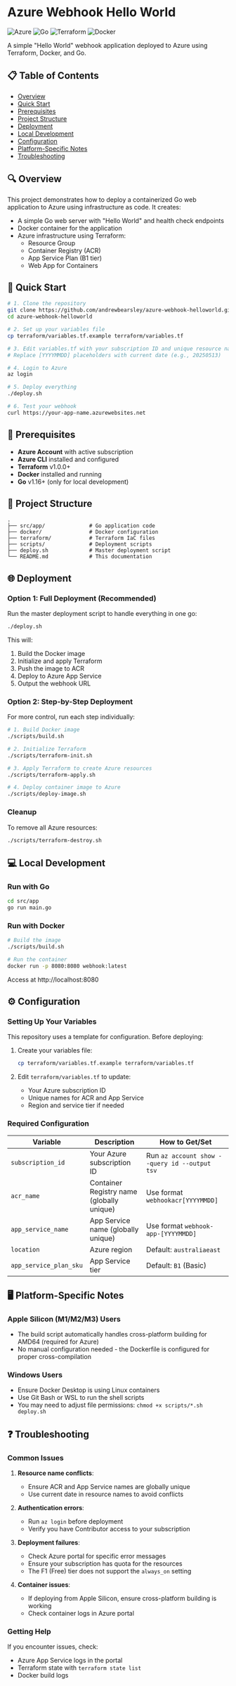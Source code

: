 # Azure Webhook Hello World

![Azure](https://img.shields.io/badge/azure-%230072C6.svg?style=for-the-badge&logo=microsoftazure&logoColor=white)
![Go](https://img.shields.io/badge/go-%2300ADD8.svg?style=for-the-badge&logo=go&logoColor=white)
![Terraform](https://img.shields.io/badge/terraform-%235835CC.svg?style=for-the-badge&logo=terraform&logoColor=white)
![Docker](https://img.shields.io/badge/docker-%230db7ed.svg?style=for-the-badge&logo=docker&logoColor=white)

A simple "Hello World" webhook application deployed to Azure using Terraform, Docker, and Go.

## 📋 Table of Contents

- [Overview](#overview)
- [Quick Start](#quick-start)
- [Prerequisites](#prerequisites)
- [Project Structure](#project-structure)
- [Deployment](#deployment)
- [Local Development](#local-development)
- [Configuration](#configuration)
- [Platform-Specific Notes](#platform-specific-notes)
- [Troubleshooting](#troubleshooting)

## 🔍 Overview

This project demonstrates how to deploy a containerized Go web application to Azure using infrastructure as code. It creates:

- A simple Go web server with "Hello World" and health check endpoints
- Docker container for the application
- Azure infrastructure using Terraform:
  - Resource Group
  - Container Registry (ACR)
  - App Service Plan (B1 tier)
  - Web App for Containers

## 🚀 Quick Start

```bash
# 1. Clone the repository
git clone https://github.com/andrewbearsley/azure-webhook-helloworld.git
cd azure-webhook-helloworld

# 2. Set up your variables file
cp terraform/variables.tf.example terraform/variables.tf

# 3. Edit variables.tf with your subscription ID and unique resource names
# Replace [YYYYMMDD] placeholders with current date (e.g., 20250513)

# 4. Login to Azure
az login

# 5. Deploy everything
./deploy.sh

# 6. Test your webhook
curl https://your-app-name.azurewebsites.net
```

## 🔧 Prerequisites

- **Azure Account** with active subscription
- **Azure CLI** installed and configured
- **Terraform** v1.0.0+
- **Docker** installed and running
- **Go** v1.16+ (only for local development)

## 📁 Project Structure

```
.
├── src/app/              # Go application code
├── docker/               # Docker configuration
├── terraform/            # Terraform IaC files
├── scripts/              # Deployment scripts
├── deploy.sh             # Master deployment script
└── README.md             # This documentation
```

## 🌐 Deployment

### Option 1: Full Deployment (Recommended)

Run the master deployment script to handle everything in one go:

```bash
./deploy.sh
```

This will:
1. Build the Docker image
2. Initialize and apply Terraform
3. Push the image to ACR
4. Deploy to Azure App Service
5. Output the webhook URL

### Option 2: Step-by-Step Deployment

For more control, run each step individually:

```bash
# 1. Build Docker image
./scripts/build.sh

# 2. Initialize Terraform
./scripts/terraform-init.sh

# 3. Apply Terraform to create Azure resources
./scripts/terraform-apply.sh

# 4. Deploy container image to Azure
./scripts/deploy-image.sh
```

### Cleanup

To remove all Azure resources:

```bash
./scripts/terraform-destroy.sh
```

## 💻 Local Development

### Run with Go

```bash
cd src/app
go run main.go
```

### Run with Docker

```bash
# Build the image
./scripts/build.sh

# Run the container
docker run -p 8080:8080 webhook:latest
```

Access at http://localhost:8080

## ⚙️ Configuration

### Setting Up Your Variables

This repository uses a template for configuration. Before deploying:

1. Create your variables file:
   ```bash
   cp terraform/variables.tf.example terraform/variables.tf
   ```

2. Edit `terraform/variables.tf` to update:
   - Your Azure subscription ID
   - Unique names for ACR and App Service
   - Region and service tier if needed

### Required Configuration

| Variable | Description | How to Get/Set |
|----------|-------------|-------------|
| `subscription_id` | Your Azure subscription ID | Run `az account show --query id --output tsv` |
| `acr_name` | Container Registry name (globally unique) | Use format `webhookacr[YYYYMMDD]` |
| `app_service_name` | App Service name (globally unique) | Use format `webhook-app-[YYYYMMDD]` |
| `location` | Azure region | Default: `australiaeast` |
| `app_service_plan_sku` | App Service tier | Default: `B1` (Basic) |

## 🖥️ Platform-Specific Notes

### Apple Silicon (M1/M2/M3) Users

- The build script automatically handles cross-platform building for AMD64 (required for Azure)
- No manual configuration needed - the Dockerfile is configured for proper cross-compilation

### Windows Users

- Ensure Docker Desktop is using Linux containers
- Use Git Bash or WSL to run the shell scripts
- You may need to adjust file permissions: `chmod +x scripts/*.sh deploy.sh`

## ❓ Troubleshooting

### Common Issues

1. **Resource name conflicts**: 
   - Ensure ACR and App Service names are globally unique
   - Use current date in resource names to avoid conflicts

2. **Authentication errors**:
   - Run `az login` before deployment
   - Verify you have Contributor access to your subscription

3. **Deployment failures**:
   - Check Azure portal for specific error messages
   - Ensure your subscription has quota for the resources
   - The F1 (Free) tier does not support the `always_on` setting

4. **Container issues**:
   - If deploying from Apple Silicon, ensure cross-platform building is working
   - Check container logs in Azure portal

### Getting Help

If you encounter issues, check:
- Azure App Service logs in the portal
- Terraform state with `terraform state list`
- Docker build logs